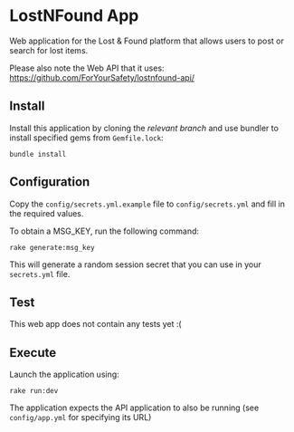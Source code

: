 # LostNFound App

Web application for the Lost & Found platform that allows users to post or search for lost items.

Please also note the Web API that it uses: https://github.com/ForYourSafety/lostnfound-api/

## Install

Install this application by cloning the *relevant branch* and use bundler to install specified gems from `Gemfile.lock`:

```shell
bundle install
```

## Configuration

Copy the `config/secrets.yml.example` file to `config/secrets.yml` and fill in the required values.

To obtain a MSG_KEY, run the following command:

```shell
rake generate:msg_key
```

This will generate a random session secret that you can use in your `secrets.yml` file.

## Test

This web app does not contain any tests yet :(

## Execute

Launch the application using:

```shell
rake run:dev
```

The application expects the API application to also be running (see `config/app.yml` for specifying its URL)
